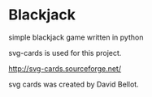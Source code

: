 # Blackjack
simple blackjack game written in python


svg-cards is used for this project.

http://svg-cards.sourceforge.net/

svg cards was created by David Bellot.
